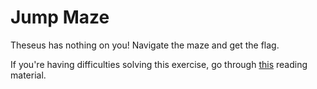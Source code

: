 # Jump Maze

Theseus has nothing on you!
Navigate the maze and get the flag.

If you're having difficulties solving this exercise, go through [this](../../../reading/assembly-instructions.md#jmp) reading material.

